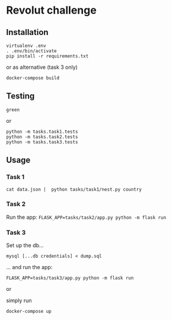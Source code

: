 # Revolut challenge

## Installation
```
virtualenv .env
. .env/bin/activate
pip install -r requirements.txt
```

or as alternative (task 3 only)

```
docker-compose build
```

## Testing 
```
green
```
or

```
python -m tasks.task1.tests
python -m tasks.task2.tests
python -m tasks.task3.tests
```


## Usage

### Task 1
```cat data.json |  python tasks/task1/nest.py country```

### Task 2
Run the app:
```FLASK_APP=tasks/task2/app.py python -m flask run```

### Task 3
Set up the db...
```
mysql [...db credentials] < dump.sql
```
... and run the app:
```
FLASK_APP=tasks/task3/app.py python -m flask run
```

or 

simply run
```
docker-compose up
```


